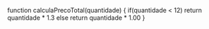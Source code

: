 function calculaPrecoTotal(quantidade) {
  if(quantidade < 12) return quantidade * 1.3
  else return quantidade * 1.00
}